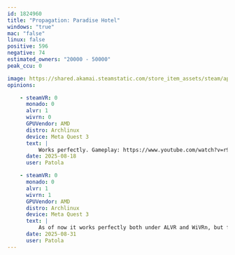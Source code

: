 ```yaml
---
id: 1824960
title: "Propagation: Paradise Hotel"
windows: "true"
mac: "false"
linux: false
positive: 596
negative: 74
estimated_owners: "20000 - 50000"
peak_ccu: 0

image: https://shared.akamai.steamstatic.com/store_item_assets/steam/apps/1824960/header.jpg?t=1728993983
opinions:

    - steamVR: 0
      monado: 0
      alvr: 1
      wivrn: 0
      GPUVendor: AMD
      distro: Archlinux
      device: Meta Quest 3
      text: |
          Works perfectly. Gameplay: https://www.youtube.com/watch?v=r9mILuAxviw
      date: 2025-08-18
      user: Patola

    - steamVR: 0
      monado: 0
      alvr: 1
      wivrn: 1
      GPUVendor: AMD
      distro: Archlinux
      device: Meta Quest 3
      text: |
          As of now it works perfectly both under ALVR and WiVRn, but for WiVRn you will need Proton 10 at minimum. If you use Proton 9 it will complain about requiring DirectX11. Here is a gameplay session under ALVR: https://www.youtube.com/watch?v=r9mILuAxviw
      date: 2025-08-31
      user: Patola
---
```

